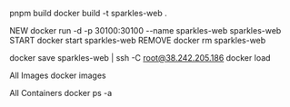 pnpm build
docker build -t sparkles-web .

NEW
docker run -d -p 30100:30100 --name sparkles-web sparkles-web
START
docker start sparkles-web
REMOVE
docker rm sparkles-web

docker save sparkles-web | ssh -C root@38.242.205.186 docker load

All Images
docker images

All Containers
docker ps -a